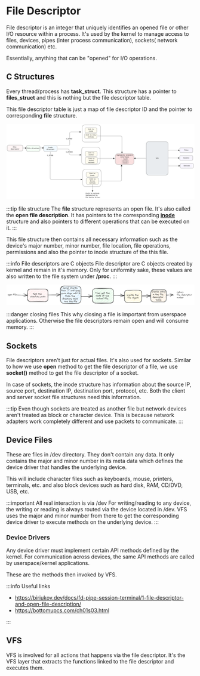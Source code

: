 # File Descriptor

File descriptor is an integer that uniquely identifies an opened file or other I/O resource within a process.
It's used by the kernel to manage access to files, devices, pipes (inter process communication), sockets( network communication) etc.

Essentially, anything that can be "opened" for I/O operations.

## C Structures

Every thread/process has **task_struct**.
This structure has a pointer to **files_struct** and
this is nothing but the file descriptor table.

This file descriptor table is just a map of file descriptor ID and
the pointer to corresponding **file** structure.

![file descriptors](../../static/img/vfs-linux.excalidraw.png)

:::tip file structure
The **file** structure represents an open file.
It's also called the **open file description**.
It has pointers to the corresponding [**inode**](./inodes.md) structure and
also pointers to different operations that can be executed on it.
:::

This file structure then contains all necessary information such as the device's major number, minor number,
file location, file operations, permissions and also the pointer to inode structure of the this file.

:::info File descriptors are C objects
File descriptor are C objects created by kernel and remain in it's memory.
Only for uniformity sake, these values are also written to the file system under **/proc**.
:::

![steps to get a file](../../static/img/access-file-inode.excalidraw.png)

:::danger closing files
This why closing a file is important from userspace applications.
Otherwise the file descriptors remain open and will consume memory.
:::

## Sockets

File descriptors aren't just for actual files. It's also used for sockets.
Similar to how we use **open** method to get the file descriptor of a file,
we use **socket()** method to get the file descriptor of a socket.

In case of sockets, the inode structure has information about the source IP, source port,
destination IP, destination port, protocol, etc.
Both the client and server socket file structures need this information.

:::tip
Even though sockets are treated as another file but network devices aren't treated as block or character device.
This is because network adapters work completely different and use packets to communicate.
:::

## Device Files

These are files in /dev directory. They don't contain any data.
It only contains the major and minor number in its meta data which defines the device driver that handles the underlying device.

This will include character files such as keyboards, mouse, printers, terminals, etc.
and also block devices such as hard disk, RAM, CD/DVD, USB, etc.

:::important All real interaction is via /dev
For writing/reading to any device, the writing or reading is always routed via the device located in /dev.
VFS uses the major and minor number from there to get the corresponding device driver to execute methods on the underlying device.
:::

### Device Drivers

Any device driver must implement certain API methods defined by the kernel.
For communication across devices, the same API methods are called by userspace/kernel applications.

These are the methods then invoked by VFS.

:::info Useful links

- https://biriukov.dev/docs/fd-pipe-session-terminal/1-file-descriptor-and-open-file-description/
- https://bottomupcs.com/ch01s03.html

:::

## VFS

VFS is involved for all actions that happens via the file descriptor.
It's the VFS layer that extracts the functions linked to the file descriptor and executes them.
